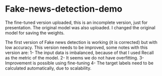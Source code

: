 
# Fake-news-detection-demo
The fine-tuned version uploaded, this is an incomplete version, just for presentation. The original model was also uploaded. I changed the original model for saving the weights.

The first version of Fake news detection is working (it is corrected) but with low accuracy.
This version needs to be improved, some notes with this version are:
1- The input data is imbalanced, because of that I used Recall as the metric of the model.
2- It seems we do not have overfitting.
3- Improvement is possible using fine-tuning
4- The target labels need to be calculated automatically, due to scalability.
